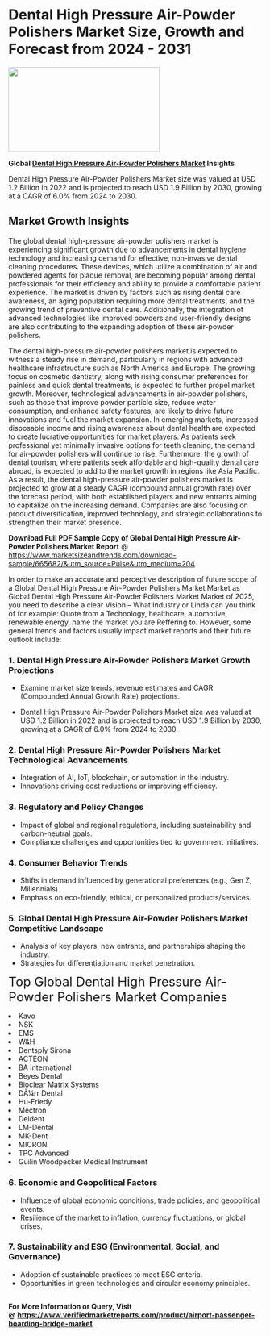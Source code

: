 <H1>Dental High Pressure Air-Powder Polishers Market Size, Growth and Forecast from 2024 - 2031</H1><img class="aligncenter size-medium wp-image-584254" src="https://thirdeyenews.in/wp-content/uploads/2024/09/Global-Market-Research-300x168.jpeg" alt="" width="300" height="168" /><p><strong>Global&nbsp;<a href="https://www.marketsizeandtrends.com/download-sample/665682/&amp;utm_source=Pulse&amp;utm_medium=204">Dental High Pressure Air-Powder Polishers Market</a> Insights</strong></p><p>Dental High Pressure Air-Powder Polishers Market size was valued at USD 1.2 Billion in 2022 and is projected to reach USD 1.9 Billion by 2030, growing at a CAGR of 6.0% from 2024 to 2030.</p><p><h2>Market Growth Insights</h2> <p>The global dental high-pressure air-powder polishers market is experiencing significant growth due to advancements in dental hygiene technology and increasing demand for effective, non-invasive dental cleaning procedures. These devices, which utilize a combination of air and powdered agents for plaque removal, are becoming popular among dental professionals for their efficiency and ability to provide a comfortable patient experience. The market is driven by factors such as rising dental care awareness, an aging population requiring more dental treatments, and the growing trend of preventive dental care. Additionally, the integration of advanced technologies like improved powders and user-friendly designs are also contributing to the expanding adoption of these air-powder polishers. </p> <p>The dental high-pressure air-powder polishers market is expected to witness a steady rise in demand, particularly in regions with advanced healthcare infrastructure such as North America and Europe. The growing focus on cosmetic dentistry, along with rising consumer preferences for painless and quick dental treatments, is expected to further propel market growth. Moreover, technological advancements in air-powder polishers, such as those that improve powder particle size, reduce water consumption, and enhance safety features, are likely to drive future innovations and fuel the market expansion. In emerging markets, increased disposable income and rising awareness about dental health are expected to create lucrative opportunities for market players. As patients seek professional yet minimally invasive options for teeth cleaning, the demand for air-powder polishers will continue to rise. Furthermore, the growth of dental tourism, where patients seek affordable and high-quality dental care abroad, is expected to add to the market growth in regions like Asia Pacific. As a result, the dental high-pressure air-powder polishers market is projected to grow at a steady CAGR (compound annual growth rate) over the forecast period, with both established players and new entrants aiming to capitalize on the increasing demand. Companies are also focusing on product diversification, improved technology, and strategic collaborations to strengthen their market presence. </p><p><span class=""><strong>Download Full PDF Sample Copy of Global Dental High Pressure Air-Powder Polishers Market Report</strong> @ <a href="https://www.marketsizeandtrends.com/download-sample/665682/&amp;utm_source=Pulse&amp;utm_medium=204" target="_blank">https://www.marketsizeandtrends.com/download-sample/665682/&amp;utm_source=Pulse&amp;utm_medium=204</a></span></p><p>In order to make an accurate and perceptive description of future scope of a Global&nbsp;Dental High Pressure Air-Powder Polishers Market Market as Global&nbsp;Dental High Pressure Air-Powder Polishers Market Market of 2025, you need to describe a clear Vision &ndash; What Industry or Linda can you think of for example: Quote from a Technology, healthcare, automotive, renewable energy, name the market you are Reffering to. However, some general trends and factors usually impact market reports and their future outlook include:</p><h3>1.&nbsp;<strong>Dental High Pressure Air-Powder Polishers Market Growth Projections</strong></h3><ul><li>Examine market size trends, revenue estimates and CAGR (Compounded Annual Growth Rate) projections.</li><li><p>Dental High Pressure Air-Powder Polishers Market size was valued at USD 1.2 Billion in 2022 and is projected to reach USD 1.9 Billion by 2030, growing at a CAGR of 6.0% from 2024 to 2030.</p></li></ul><h3>2.&nbsp;<strong>Dental High Pressure Air-Powder Polishers Market Technological Advancements</strong></h3><ul><li>Integration of AI, IoT, blockchain, or automation in the industry.</li><li>Innovations driving cost reductions or improving efficiency.</li></ul><h3>3.&nbsp;<strong>Regulatory and Policy Changes</strong></h3><ul><li>Impact of global and regional regulations, including sustainability and carbon-neutral goals.</li><li>Compliance challenges and opportunities tied to government initiatives.</li></ul><h3>4.&nbsp;<strong>Consumer Behavior Trends</strong></h3><ul><li>Shifts in demand influenced by generational preferences (e.g., Gen Z, Millennials).</li><li>Emphasis on eco-friendly, ethical, or personalized products/services.</li></ul><h3>5.&nbsp;<strong>Global Dental High Pressure Air-Powder Polishers Market Competitive Landscape</strong></h3><ul><li>Analysis of key players, new entrants, and partnerships shaping the industry.</li><li>Strategies for differentiation and market penetration.</li></ul><p data-pm-slice="1 1 []"><span style="color: inherit; font-family: inherit; font-size: 25px;">Top Global Dental High Pressure Air-Powder Polishers Market Companies</span></p><div class="" data-test-id=""><p><li>Kavo</li><li> NSK</li><li> EMS</li><li> W&H</li><li> Dentsply Sirona</li><li> ACTEON</li><li> BA International</li><li> Beyes Dental</li><li> Bioclear Matrix Systems</li><li> DÃ¼rr Dental</li><li> Hu-Friedy</li><li> Mectron</li><li> Deldent</li><li> LM-Dental</li><li> MK-Dent</li><li> MICRON</li><li> TPC Advanced</li><li> Guilin Woodpecker Medical Instrument</li></p></div><h3>6.&nbsp;<strong>Economic and Geopolitical Factors</strong></h3><ul><li>Influence of global economic conditions, trade policies, and geopolitical events.</li><li>Resilience of the market to inflation, currency fluctuations, or global crises.</li></ul><h3>7.&nbsp;<strong>Sustainability and ESG (Environmental, Social, and Governance)</strong></h3><ul><li>Adoption of sustainable practices to meet ESG criteria.</li><li>Opportunities in green technologies and circular economy principles.</li></ul><h2><strong style="font-size: 14px;">For More Information or Query, Visit @&nbsp;</strong><a style="background-color: #ffffff; font-size: 14px;" href="https://www.marketsizeandtrends.com/report/dental-high-pressure-air-powder-polishers-market/" target="_blank">https://www.verifiedmarketreports.com/product/airport-passenger-boarding-bridge-market</a></h2>
